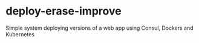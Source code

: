 # deploy-erase-improve
Simple system deploying versions of a web app using Consul, Dockers and Kubernetes
